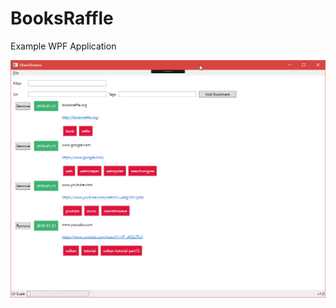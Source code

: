 # BooksRaffle
Example WPF Application

![screenshot 1][screenshot1]

[screenshot1]: BooksRaffle/Screenshots/BooksRaffle_201901212152.png "Screenshot 1"